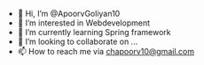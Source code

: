 - 👋 Hi, I’m @ApoorvGoliyan10
- 👀 I’m interested in Webdevelopment 
- 🌱 I’m currently learning Spring framework 
- 💞️ I’m looking to collaborate on ...
- 📫 How to reach me via chapoorv10@gmail.com

<!---
ApoorvGoliyan10/ApoorvGoliyan10 is a ✨ special ✨ repository because its `README.md` (this file) appears on your GitHub profile.
You can click the Preview link to take a look at your changes.
--->
